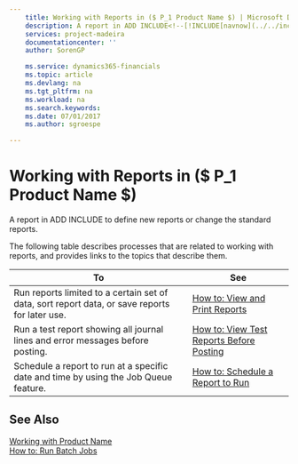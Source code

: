 ```yaml
---
    title: Working with Reports in ($ P_1 Product Name $) | Microsoft Docs
    description: A report in ADD INCLUDE<!--[!INCLUDE[navnow](../../includes/nav_dev_long_md.md)]--> to define new reports or change the standard reports.
    services: project-madeira
    documentationcenter: ''
    author: SorenGP

    ms.service: dynamics365-financials
    ms.topic: article
    ms.devlang: na
    ms.tgt_pltfrm: na
    ms.workload: na
    ms.search.keywords:
    ms.date: 07/01/2017
    ms.author: sgroespe

---
```

# Working with Reports in ($ P_1 Product Name $)
A report in ADD INCLUDE<!--[!INCLUDE[navnow](../../includes/nav_dev_long_md.md)]--> to define new reports or change the standard reports.  
  
 The following table describes processes that are related to working with reports, and provides links to the topics that describe them.  
  
|**To**|**See**|  
|------------|-------------|  
|Run reports limited to a certain set of data, sort report data, or save reports for later use.|[How to: View and Print Reports](../FullExperience/how-to-view-and-print-reports.md)|  
|Run a test report showing all journal lines and error messages before posting.|[How to: View Test Reports Before Posting](../FullExperience/how-to-view-test-reports-before-posting.md)|  
|Schedule a report to run at a specific date and time by using the Job Queue feature.|[How to: Schedule a Report to Run](../FullExperience/how-to-schedule-a-report-to-run.md)|  
  
## See Also  
 [Working with Product Name](../FullExperience/working-with-$-p_1-product-name-$-.md)   
 [How to: Run Batch Jobs](../FullExperience/how-to-run-batch-jobs.md)